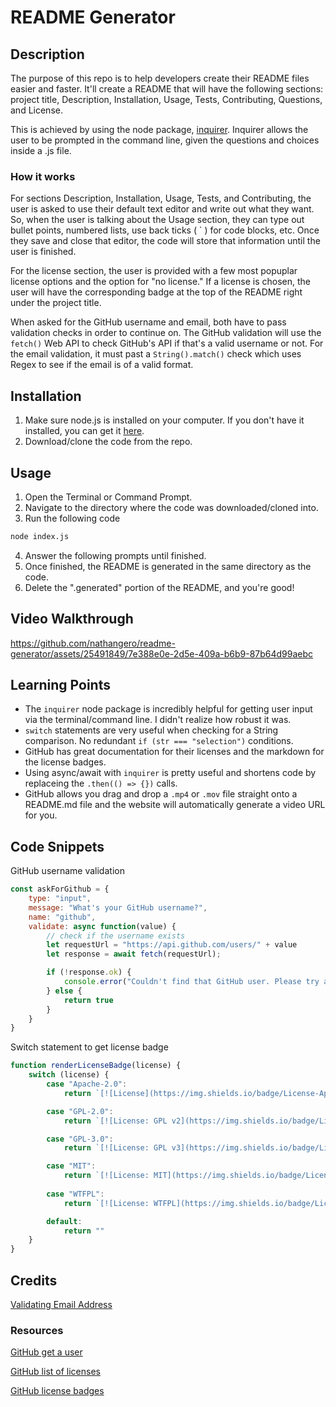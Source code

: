 # README Generator

## Description

The purpose of this repo is to help developers create their README files easier and faster. It'll create a README that will have the following sections: project title, Description, Installation, Usage, Tests, Contributing, Questions, and License.

This is achieved by using the node package, [inquirer](https://www.npmjs.com/package/inquirer). Inquirer allows the user to be prompted in the command line, given the questions and choices inside a .js file.

### How it works

For sections Description, Installation, Usage, Tests, and Contributing, the user is asked to use their default text editor and write out what they want. So, when the user is talking about the Usage section, they can type out bullet points, numbered lists, use back ticks ( ` ) for code blocks, etc. Once they save and close that editor, the code will store that information until the user is finished.

For the license section, the user is provided with a few most popuplar license options and the option for "no license." If a license is chosen, the user will have the corresponding badge at the top of the README right under the project title.

When asked for the GitHub username and email, both have to pass validation checks in order to continue on. The GitHub validation will use the ```fetch()``` Web API to check GitHub's API if that's a valid username or not. For the email validation, it must past a ```String().match()``` check which uses Regex to see if the email is of a valid format.

## Installation

1. Make sure node.js is installed on your computer. If you don't have it installed, you can get it [here](https://nodejs.org/en/download).
2. Download/clone the code from the repo.

## Usage

1. Open the Terminal or Command Prompt.
2. Navigate to the directory where the code was downloaded/cloned into.
3. Run the following code

```bash
node index.js
```

4. Answer the following prompts until finished.
5. Once finished, the README is generated in the same directory as the code. 
6. Delete the ".generated" portion of the README, and you're good!

## Video Walkthrough

https://github.com/nathangero/readme-generator/assets/25491849/7e388e0e-2d5e-409a-b6b9-87b64d99aebc


## Learning Points

- The ```inquirer``` node package is incredibly helpful for getting user input via the terminal/command line. I didn't realize how robust it was.
- ```switch``` statements are very useful when checking for a String comparison. No redundant ```if (str === "selection")``` conditions.
- GitHub has great documentation for their licenses and the markdown for the license badges.
- Using async/await with ```inquirer``` is pretty useful and shortens code by replaceing the ```.then(() => {})``` calls.
- GitHub allows you drag and drop a ```.mp4``` or ```.mov``` file straight onto a README.md file and the website will automatically generate a video URL for you.

## Code Snippets

GitHub username validation
```js
const askForGithub = {
    type: "input",
    message: "What's your GitHub username?",
    name: "github",
    validate: async function(value) {
        // check if the username exists
        let requestUrl = "https://api.github.com/users/" + value
        let response = await fetch(requestUrl);

        if (!response.ok) {
            console.error("Couldn't find that GitHub user. Please try again");
        } else {
            return true
        }
    }
}
```

Switch statement to get license badge
```js
function renderLicenseBadge(license) {
    switch (license) {
        case "Apache-2.0":
            return `[![License](https://img.shields.io/badge/License-Apache_2.0-blue.svg)](${renderLicenseLink(license)})`

        case "GPL-2.0":
            return `[![License: GPL v2](https://img.shields.io/badge/License-GPL_v2-blue.svg)](${renderLicenseLink(license)})`

        case "GPL-3.0":
            return `[![License: GPL v3](https://img.shields.io/badge/License-GPLv3-blue.svg)](${renderLicenseLink(license)})`

        case "MIT":
            return `[![License: MIT](https://img.shields.io/badge/License-MIT-yellow.svg)](${renderLicenseLink(license)})`
            
        case "WTFPL":
            return `[![License: WTFPL](https://img.shields.io/badge/License-WTFPL-brightgreen.svg)](${renderLicenseLink(license)})`

        default:
            return ""
    }
}
```

## Credits

[Validating Email Address](https://stackoverflow.com/a/46181)

### Resources

[GitHub get a user](https://docs.github.com/en/rest/users/users?apiVersion=2022-11-28#get-a-user)

[GitHub list of licenses](https://docs.github.com/en/repositories/managing-your-repositorys-settings-and-features/customizing-your-repository/licensing-a-repository)

[GitHub license badges](https://gist.github.com/lukas-h/2a5d00690736b4c3a7ba#apache-20-license)


